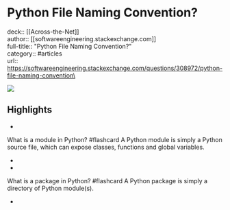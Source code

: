 # Python File Naming Convention?

deck:: [[Across-the-Net]]\
author:: [[softwareengineering.stackexchange.com]]\
full-title:: "Python File Naming Convention?"\
category:: #articles\
url:: https://softwareengineering.stackexchange.com/questions/308972/python-file-naming-convention\

![](https://readwise-assets.s3.amazonaws.com/static/images/article2.74d541386bbf.png)

## Highlights
- 
 What is a module in Python? #flashcard 
    A Python module is simply a Python source file, which can expose classes, functions and global variables.

    
-
- 
 What is a package in Python? #flashcard 
    A Python package is simply a directory of Python module(s).

    
-
